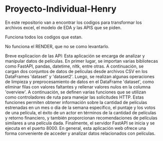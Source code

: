 # Proyecto-Individual-Henry

En este repositorio van a encontrar los codigos para transformar los archivos excel, el modelo de EDA y las APIS que se piden.

Funciona todos los codigos que estan.

No funciona el RENDER, que no se como levantarlo.

Breve explicacion de las API:
  Esta aplicación se encarga de analizar y manipular datos de películas. En primer lugar, se importan varias bibliotecas como FastAPI, pandas, datetime, nltk, entre otras. A continuación, se cargan dos conjuntos de datos de películas desde archivos CSV en los DataFrames 'dataset' y 'dataset2'. Luego, se realizan algunas operaciones de limpieza y preprocesamiento de datos en el DataFrame 'dataset', como eliminar filas con valores faltantes y rellenar valores nulos en la columna 'overview'. A continuación, se definen varias funciones que se utilizan como controladores de ruta para manejar las solicitudes HTTP. Estas funciones permiten obtener información sobre la cantidad de películas estrenadas en un mes o día de la semana específico, el puntaje y los votos de una película, el éxito de un actor en términos de la cantidad de películas y retorno financiero, y también proporcionan recomendaciones de películas similares a una película dada. Finalmente, el servidor FastAPI se inicia y se ejecuta en el puerto 8000. En general, esta aplicación web ofrece una forma conveniente de acceder y analizar datos relacionados con películas.
  
